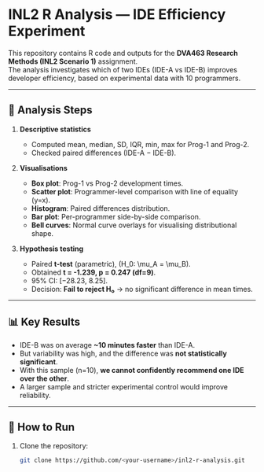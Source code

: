 # INL2 R Analysis — IDE Efficiency Experiment

This repository contains R code and outputs for the **DVA463 Research Methods (INL2 Scenario 1)** assignment.  
The analysis investigates which of two IDEs (IDE-A vs IDE-B) improves developer efficiency, based on experimental data with 10 programmers.

---

## 🔎 Analysis Steps
1. **Descriptive statistics**  
   - Computed mean, median, SD, IQR, min, max for Prog-1 and Prog-2.  
   - Checked paired differences (IDE-A − IDE-B).

2. **Visualisations**  
   - **Box plot**: Prog-1 vs Prog-2 development times.  
   - **Scatter plot**: Programmer-level comparison with line of equality (y=x).  
   - **Histogram**: Paired differences distribution.  
   - **Bar plot**: Per-programmer side-by-side comparison.  
   - **Bell curves**: Normal curve overlays for visualising distributional shape.

3. **Hypothesis testing**  
   - Paired **t-test** (parametric), \(H_0: \mu_A = \mu_B\).  
   - Obtained **t = -1.239, p = 0.247 (df=9)**.  
   - 95% CI: [−28.23, 8.25].  
   - Decision: **Fail to reject H₀** → no significant difference in mean times.

---

## 📊 Key Results
- IDE-B was on average **~10 minutes faster** than IDE-A.  
- But variability was high, and the difference was **not statistically significant**.  
- With this sample (n=10), **we cannot confidently recommend one IDE over the other**.  
- A larger sample and stricter experimental control would improve reliability.

---

## 🚀 How to Run
1. Clone the repository:
   ```bash
   git clone https://github.com/<your-username>/inl2-r-analysis.git
